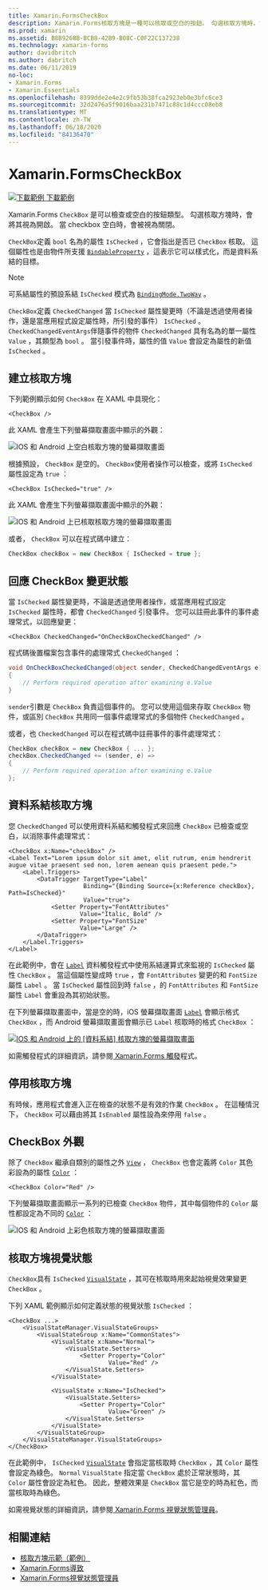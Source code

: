 ```yaml
---
title: Xamarin.FormsCheckBox
description: Xamarin.Forms核取方塊是一種可以核取或空白的按鈕。 勾選核取方塊時，會將其視為開啟。 當 checkbox 空白時，會被視為關閉。
ms.prod: xamarin
ms.assetid: B8B9268B-BCB8-42B9-B08C-C0F22C137238
ms.technology: xamarin-forms
author: davidbritch
ms.author: dabritch
ms.date: 06/11/2019
no-loc:
- Xamarin.Forms
- Xamarin.Essentials
ms.openlocfilehash: 8399dde2e4e2c9fb53b38fca2923eb0e3bfc6ce3
ms.sourcegitcommit: 32d2476a5f9016baa231b7471c88c1d4ccc08eb8
ms.translationtype: MT
ms.contentlocale: zh-TW
ms.lasthandoff: 06/18/2020
ms.locfileid: "84136470"
---
```

# <a name="xamarinforms-checkbox"></a>Xamarin.FormsCheckBox

[![下載範例 ](~/media/shared/download.png) 下載範例](https://docs.microsoft.com/samples/xamarin/xamarin-forms-samples/userinterface-checkboxdemos/)

Xamarin.Forms `CheckBox` 是可以檢查或空白的按鈕類型。 勾選核取方塊時，會將其視為開啟。 當 checkbox 空白時，會被視為關閉。

`CheckBox`定義 `bool` 名為的屬性 `IsChecked` ，它會指出是否已 `CheckBox` 核取。 這個屬性也是由物件所支援 [`BindableProperty`](xref:Xamarin.Forms.BindableProperty) ，這表示它可以樣式化，而是資料系結的目標。

> [!NOTE]
> 可系結屬性的預設系結 `IsChecked` 模式為 [`BindingMode.TwoWay`](xref:Xamarin.Forms.BindingMode.TwoWay) 。

`CheckBox`定義 `CheckedChanged` 當 `IsChecked` 屬性變更時（不論是透過使用者操作，還是當應用程式設定屬性時，所引發的事件） `IsChecked` 。 `CheckedChangedEventArgs`伴隨事件的物件 `CheckedChanged` 具有名為的單一屬性 `Value` ，其類型為 `bool` 。 當引發事件時，屬性的值 `Value` 會設定為屬性的新值 `IsChecked` 。

## <a name="create-a-checkbox"></a>建立核取方塊

下列範例顯示如何 `CheckBox` 在 XAML 中具現化：

```xaml
<CheckBox />
```

此 XAML 會產生下列螢幕擷取畫面中顯示的外觀：

![IOS 和 Android 上空白核取方塊的螢幕擷取畫面](checkbox-images/checkbox-empty.png "空白核取方塊")

根據預設， `CheckBox` 是空的。 `CheckBox`使用者操作可以檢查，或將 `IsChecked` 屬性設定為 `true` ：

```xaml
<CheckBox IsChecked="true" />
```

此 XAML 會產生下列螢幕擷取畫面中顯示的外觀：

![IOS 和 Android 上已核取核取方塊的螢幕擷取畫面](checkbox-images/checkbox-checked.png "核取核取方塊")

或者， `CheckBox` 可以在程式碼中建立：

```csharp
CheckBox checkBox = new CheckBox { IsChecked = true };
```

## <a name="respond-to-a-checkbox-changing-state"></a>回應 CheckBox 變更狀態

當 `IsChecked` 屬性變更時，不論是透過使用者操作，或當應用程式設定 `IsChecked` 屬性時，都會 `CheckedChanged` 引發事件。 您可以註冊此事件的事件處理常式，以回應變更：

```xaml
<CheckBox CheckedChanged="OnCheckBoxCheckedChanged" />
```

程式碼後置檔案包含事件的處理常式 `CheckedChanged` ：

```csharp
void OnCheckBoxCheckedChanged(object sender, CheckedChangedEventArgs e)
{
    // Perform required operation after examining e.Value
}
```

`sender`引數是 `CheckBox` 負責這個事件的。 您可以使用這個來存取 `CheckBox` 物件，或區別 `CheckBox` 共用同一個事件處理常式的多個物件 `CheckedChanged` 。

或者，也 `CheckedChanged` 可以在程式碼中註冊事件的事件處理常式：

```csharp
CheckBox checkBox = new CheckBox { ... };
checkBox.CheckedChanged += (sender, e) =>
{
    // Perform required operation after examining e.Value
};
```

## <a name="data-bind-a-checkbox"></a>資料系結核取方塊

您 `CheckedChanged` 可以使用資料系結和觸發程式來回應 `CheckBox` 已檢查或空白，以消除事件處理常式：

```xaml
<CheckBox x:Name="checkBox" />
<Label Text="Lorem ipsum dolor sit amet, elit rutrum, enim hendrerit augue vitae praesent sed non, lorem aenean quis praesent pede.">
    <Label.Triggers>
        <DataTrigger TargetType="Label"
                     Binding="{Binding Source={x:Reference checkBox}, Path=IsChecked}"
                     Value="true">
            <Setter Property="FontAttributes"
                    Value="Italic, Bold" />
            <Setter Property="FontSize"
                    Value="Large" />
        </DataTrigger>
    </Label.Triggers>
</Label>
```

在此範例中，會在 [`Label`](xref:Xamarin.Forms.Label) 資料觸發程式中使用系結運算式來監視的 `IsChecked` 屬性 `CheckBox` 。 當這個屬性變成時 `true` ，會 `FontAttributes` 變更的和 `FontSize` 屬性 `Label` 。 當 `IsChecked` 屬性回到時 `false` ，的 `FontAttributes` 和 `FontSize` 屬性 `Label` 會重設為其初始狀態。

在下列螢幕擷取畫面中，當是空的時，iOS 螢幕擷取畫面 [`Label`](xref:Xamarin.Forms.Label) 會顯示格式 `CheckBox` ，而 Android 螢幕擷取畫面會顯示已 `Label` 核取時的格式 `CheckBox` ：

[![IOS 和 Android 上的 [資料系結] 核取方塊的螢幕擷取畫面](checkbox-images/checkbox-databinding.png "[資料系結] 核取方塊")](checkbox-images/checkbox-databinding-large.png#lightbox "[資料系結] 核取方塊")

如需觸發程式的詳細資訊，請參閱[ Xamarin.Forms 觸發](~/xamarin-forms/app-fundamentals/triggers.md)程式。

## <a name="disable-a-checkbox"></a>停用核取方塊

有時候，應用程式會進入正在檢查的狀態不是有效的作業 `CheckBox` 。 在這種情況下， `CheckBox` 可以藉由將其 `IsEnabled` 屬性設為來停用 `false` 。

## <a name="checkbox-appearance"></a>CheckBox 外觀

除了 `CheckBox` 繼承自類別的屬性之外 [`View`](xref:Xamarin.Forms.View) ， `CheckBox` 也會定義將 `Color` 其色彩設為的屬性 [`Color`](xref:Xamarin.Forms.Color) ：

```xaml
<CheckBox Color="Red" />
```

下列螢幕擷取畫面顯示一系列的已檢查 `CheckBox` 物件，其中每個物件的 `Color` 屬性都設定為不同的 [`Color`](xref:Xamarin.Forms.Color) ：

![IOS 和 Android 上彩色核取方塊的螢幕擷取畫面](checkbox-images/checkbox-colors.png "彩色核取方塊")

## <a name="checkbox-visual-states"></a>核取方塊視覺狀態

`CheckBox`具有 `IsChecked` [`VisualState`](xref:Xamarin.Forms.VisualState) ，其可在核取時用來起始視覺效果變更 `CheckBox` 。

下列 XAML 範例顯示如何定義狀態的視覺狀態 `IsChecked` ：

```xaml
<CheckBox ...>
    <VisualStateManager.VisualStateGroups>
        <VisualStateGroup x:Name="CommonStates">
            <VisualState x:Name="Normal">
                <VisualState.Setters>
                    <Setter Property="Color"
                            Value="Red" />
                </VisualState.Setters>
            </VisualState>

            <VisualState x:Name="IsChecked">
                <VisualState.Setters>
                    <Setter Property="Color"
                            Value="Green" />
                </VisualState.Setters>
            </VisualState>
        </VisualStateGroup>
    </VisualStateManager.VisualStateGroups>
</CheckBox>
```

在此範例中， `IsChecked` [`VisualState`](xref:Xamarin.Forms.VisualState) 會指定當核取時 `CheckBox` ，其 `Color` 屬性會設定為綠色。 `Normal` `VisualState` 指定當 `CheckBox` 處於正常狀態時，其 `Color` 屬性會設定為紅色。 因此，整體效果是 `CheckBox` 當它是空的時為紅色，而當核取時為綠色。

如需視覺狀態的詳細資訊，請參閱[ Xamarin.Forms 視覺狀態管理員](~/xamarin-forms/user-interface/visual-state-manager.md)。

## <a name="related-links"></a>相關連結

- [核取方塊示範（範例）](https://docs.microsoft.com/samples/xamarin/xamarin-forms-samples/userinterface-checkboxdemos/)
- [Xamarin.Forms導致](~/xamarin-forms/app-fundamentals/triggers.md)
- [Xamarin.Forms視覺狀態管理員](~/xamarin-forms/user-interface/visual-state-manager.md)
